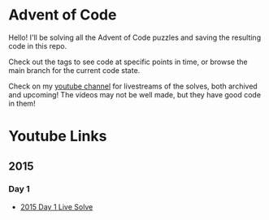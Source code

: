 # Advent of Code

Hello! I'll be solving all the Advent of Code puzzles and saving the resulting code in this repo.

Check out the tags to see code at specific points in time, or browse the main branch for the current
code state.

Check on my [youtube channel][youtube-channel] for livestreams of the solves, both archived and upcoming!
The videos may not be well made, but they have good code in them!

# Youtube Links

## 2015

### Day 1

* [2015 Day 1 Live Solve](https://www.youtube.com/watch?v=jioKQtQO1QE)

[youtube-channel]: https://www.youtube.com/channel/UC5ajZHgJwh8ZUgxQ91Mq7zw "Freetime Programmer Youtube Channel"
